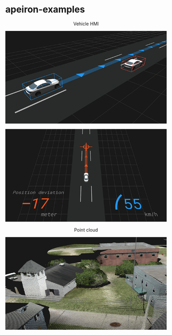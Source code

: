 # apeiron-examples

<p align="center">Vehicle HMI</p>
<p align="center"><img src="https://github.com/mwkpe/apeiron-examples/blob/master/vehicle_hmi/vehicle_hmi.png" alt="Vehicle HMI" width="700"></p>
<p align="center"><img src="https://github.com/mwkpe/apeiron-examples/blob/master/vehicle_hmi/vehicle_hmi_ego.png" alt="Vehicle HMI Ego" width="700"></p>
<p align="center">Point cloud</p>
<p align="center"><img src="https://github.com/mwkpe/apeiron-examples/blob/master/point_cloud/point_cloud.png" alt="Point cloud" width="700"></p>
